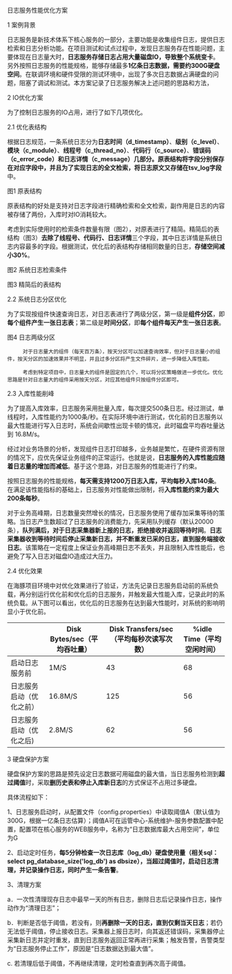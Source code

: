 日志服务性能优化方案

1      案例背景

日志服务是新技术体系下核心服务的一部分，主要功能是收集组件日志，提供日志检索和日志分析功能。在项目测试和试点过程中，发现日志服务存在性能问题，主要体现在日志量大时，**日志服务存储日志占用大量磁盘IO，导致整个系统变卡**。另外按照日志服务的性能规格，能够存储最多**1亿条日志数据，需要约300G硬盘空间**。在联调环境和硬件受限的测试环境中，出现了多次日志数据占满硬盘的问题，阻塞了调试和测试。本方案记录了日志服务解决上述问题的思路和方法，

 

2      IO优化方案

为了控制日志服务的IO占用，进行了如下几项优化。

2.1          优化表结构

根据日志规范，一条系统日志分为**日志时间（d_timestamp）**、**级别（c_level）**、**模块（c_module）**、**线程号（c_thread_no）**、**代码行（c_source）**、**错误码（c_error_code）**和**日志详情（c_message）**几部分。原表结构将字段分别保存在对应字段中，并且为了**实现日志的全文检索，将日志原文又存储在tsv_log字段**中。



图1 原表结构

​     原表结构的好处是支持对日志字段进行精确检索和全文检索，副作用是日志的内容被存储了两份，入库时对IO消耗较大。

​    考虑到实际使用时的检索条件数量有限（图2），对原表进行了精简。精简后的表结构（图3）**去除了线程号、代码行、日志详情**三个字段，其中日志详情是系统日志内容最多的字段。根据测试，优化后的表结构存储相同数量的日志，**存储空间减小30%**。

图2 系统日志检索条件

图3 精简后的表结构

2.2 系统日志分区优化

​       为了实现按组件快速查询日志，对日志表进行了两级分区，第一级是**组件分区**，即**每个组件产生一张日志表**；第二级是**时间分区**，即**每个组件每天产生一张日志表**。



图4 日志两级分区

         对于日志量大的组件（每天百万条），按天分区可以加速查询效率，但对于日志量小的组件，按天分区的加速效果并不明显，并且过多分区将产生文件碎片，进一步降低入库性能。
    
         考虑到特定项目中，日志量大的组件是固定的几个，可以将分区策略做进一步优化。优化思路是针对日志量大的组件采用按天分区，对应其他组件只按组件分区即可。

2.3 入库性能削峰

为了提高入库效率，日志服务采用批量入库，每次提交500条日志。经过测试，单线程时，入库性能约为1000条/秒。在实际环境中进行测试，优化前的日志服务以最大性能进行写入日志时，系统会间歇性出现卡顿的情况，此时磁盘平均吞吐量达到 16.8M/s。

经过对业务场景的分析，发现组件日志打印越多，业务越是繁忙，在硬件资源有限的情况下，应优先保证业务组件的正常运行。也就是说，**日志服务的入库性能应随着日志量的增加而减低**。基于这个思路，对日志服务的性能进行了约束。

按照日志服务的性能规格，**每天需支持1200万日志入库，平均每秒入库140条**。在满足该性能指标的基础上，日志服务对性能做出限制，将**入库性能约束为最大200条每秒**。

对于业务高峰期，日志数量突然增长的情况，日志服务使用了缓存加采集等待的策略。当日志产生数超过了日志服务的消费能力，先采用队列缓存（默认20000条），**队列满后，对于日志采集器新上报的日志，拒绝接收并返回等待时间**。**日志采集器收到等待时间后停止采集新日志，并不断重发已采的日志，直到服务端接收日志**。该策略在一定程度上保证业务高峰期日志不丢失，并且限制入库性能后，也避免了写入日志对磁盘IO造成过大压力。

2.4 优化效果

在海豚项目环境中对优化效果进行了验证，方法先记录日志服务启动前的系统负载，再分别运行优化前和优化后的日志服务，并触发最大性能入库，记录此时的系统负载。从下图可以看出，优化后的日志服务在达到最大性能时，对系统的影响明显小于优化前。

|                          | Disk Bytes/sec（平均吞吐量） | Disk Transfers/sec（平均每秒次读写次数） | %idle Time（平均空闲时间） |
| ------------------------ | ---------------------------- | ---------------------------------------- | -------------------------- |
| 启动日志服务前           | 1M/S                         | 43                                       | 68                         |
| 日志服务启动（优化之前） | 16.8M/S                      | 125                                      | 56                         |
| 日志服务启动（优化之后)  | 2.8M/S                       | 62                                       | 56                         |


3      硬盘保护方案

硬盘保护方案的思路是预先设定日志数据可用磁盘的最大值，当日志服务检测到**超过阈值**时，采取**删历史表和停止入库新日志**的方式保证不占用过多硬盘。

具体流程如下：

1、日志服务启动时，从配置文件（config.properties）中读取阈值A（默认值为300G，根据一亿条日志估算）；阈值A可在运管中心-系统维护-服务参数配置中配置，配置项在核心服务的WEB服务中，名称为“日志数据库最大占用空间”，单位为G 

2、启动定时任务，**每5分钟检查一次日志库（log_db）硬盘使用量（相关sql：select pg_database_size('log_db')  as dbsize），当超过阈值时，启动日志清理，并记录操作日志，同时产生一条告警**。

3、清理方案

a．一次性清理现存日志中最早一天的所有日志，删除日志后记录操作日志，操作动作为“清理日志”；

b．判断是否低于阈值，若没有，则**再删除一天的日志，直到仅剩当天日志**；若仍无法低于阈值，停止接收日志。采集器上报日志时，向其返还错误码，采集器停止采集新日志并定时重发，直到日志服务返回正常再进行采集；触发告警，告警类型为“日志服务停止工作”，原因是“日志数据达到最大值”。

c. 若清理后低于阈值，不再继续清理，定时检查直到再次高于阈值。
